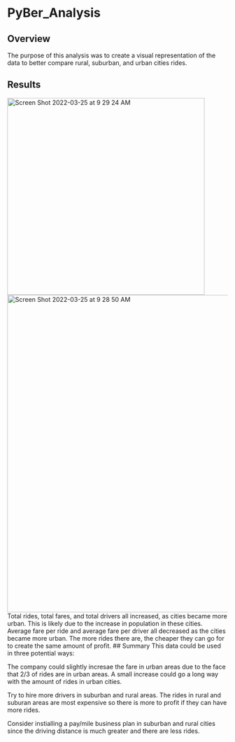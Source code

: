 # PyBer_Analysis
## Overview
The purpose of this analysis was to create a visual representation of the data to better compare rural, suburban, and urban cities rides. 

## Results
<img width="451" alt="Screen Shot 2022-03-25 at 9 29 24 AM" src="https://user-images.githubusercontent.com/100374924/160130203-827f5164-2959-41c5-a0c7-eed1af547f2a.png">
<img width="727" alt="Screen Shot 2022-03-25 at 9 28 50 AM" src="https://user-images.githubusercontent.com/100374924/160130322-6342f84b-792f-49f7-ab09-304b102dda6d.png">
Total rides, total fares, and total drivers all increased, as cities became more urban. This is likely due to the increase in population in these cities. Average fare per ride and average fare per driver all decreased as the cities became more urban. The more rides there are, the cheaper they can go for to create the same amount of profit. 
## Summary
This data could be used in three potential ways:

The company could slightly incresae the fare in urban areas due to the face that 2/3 of rides are in urban areas.  A small increase could go a long way with the amount of rides in urban cities. 

Try to hire more drivers in suburban and rural areas. The rides in rural and suburan areas are most expensive so there is more to profit if they can have more rides. 

Consider instialling a pay/mile business plan in suburban and rural cities since the driving distance is much greater and there are less rides.
